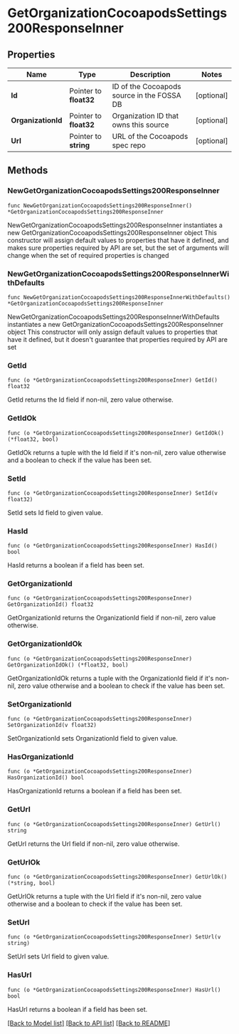 # GetOrganizationCocoapodsSettings200ResponseInner

## Properties

Name | Type | Description | Notes
------------ | ------------- | ------------- | -------------
**Id** | Pointer to **float32** | ID of the Cocoapods source in the FOSSA DB | [optional] 
**OrganizationId** | Pointer to **float32** | Organization ID that owns this source | [optional] 
**Url** | Pointer to **string** | URL of the Cocoapods spec repo | [optional] 

## Methods

### NewGetOrganizationCocoapodsSettings200ResponseInner

`func NewGetOrganizationCocoapodsSettings200ResponseInner() *GetOrganizationCocoapodsSettings200ResponseInner`

NewGetOrganizationCocoapodsSettings200ResponseInner instantiates a new GetOrganizationCocoapodsSettings200ResponseInner object
This constructor will assign default values to properties that have it defined,
and makes sure properties required by API are set, but the set of arguments
will change when the set of required properties is changed

### NewGetOrganizationCocoapodsSettings200ResponseInnerWithDefaults

`func NewGetOrganizationCocoapodsSettings200ResponseInnerWithDefaults() *GetOrganizationCocoapodsSettings200ResponseInner`

NewGetOrganizationCocoapodsSettings200ResponseInnerWithDefaults instantiates a new GetOrganizationCocoapodsSettings200ResponseInner object
This constructor will only assign default values to properties that have it defined,
but it doesn't guarantee that properties required by API are set

### GetId

`func (o *GetOrganizationCocoapodsSettings200ResponseInner) GetId() float32`

GetId returns the Id field if non-nil, zero value otherwise.

### GetIdOk

`func (o *GetOrganizationCocoapodsSettings200ResponseInner) GetIdOk() (*float32, bool)`

GetIdOk returns a tuple with the Id field if it's non-nil, zero value otherwise
and a boolean to check if the value has been set.

### SetId

`func (o *GetOrganizationCocoapodsSettings200ResponseInner) SetId(v float32)`

SetId sets Id field to given value.

### HasId

`func (o *GetOrganizationCocoapodsSettings200ResponseInner) HasId() bool`

HasId returns a boolean if a field has been set.

### GetOrganizationId

`func (o *GetOrganizationCocoapodsSettings200ResponseInner) GetOrganizationId() float32`

GetOrganizationId returns the OrganizationId field if non-nil, zero value otherwise.

### GetOrganizationIdOk

`func (o *GetOrganizationCocoapodsSettings200ResponseInner) GetOrganizationIdOk() (*float32, bool)`

GetOrganizationIdOk returns a tuple with the OrganizationId field if it's non-nil, zero value otherwise
and a boolean to check if the value has been set.

### SetOrganizationId

`func (o *GetOrganizationCocoapodsSettings200ResponseInner) SetOrganizationId(v float32)`

SetOrganizationId sets OrganizationId field to given value.

### HasOrganizationId

`func (o *GetOrganizationCocoapodsSettings200ResponseInner) HasOrganizationId() bool`

HasOrganizationId returns a boolean if a field has been set.

### GetUrl

`func (o *GetOrganizationCocoapodsSettings200ResponseInner) GetUrl() string`

GetUrl returns the Url field if non-nil, zero value otherwise.

### GetUrlOk

`func (o *GetOrganizationCocoapodsSettings200ResponseInner) GetUrlOk() (*string, bool)`

GetUrlOk returns a tuple with the Url field if it's non-nil, zero value otherwise
and a boolean to check if the value has been set.

### SetUrl

`func (o *GetOrganizationCocoapodsSettings200ResponseInner) SetUrl(v string)`

SetUrl sets Url field to given value.

### HasUrl

`func (o *GetOrganizationCocoapodsSettings200ResponseInner) HasUrl() bool`

HasUrl returns a boolean if a field has been set.


[[Back to Model list]](../README.md#documentation-for-models) [[Back to API list]](../README.md#documentation-for-api-endpoints) [[Back to README]](../README.md)


